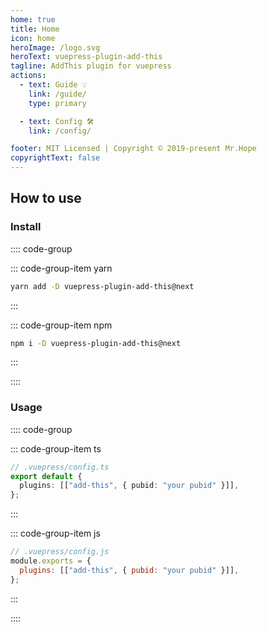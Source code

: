 ```yaml
---
home: true
title: Home
icon: home
heroImage: /logo.svg
heroText: vuepress-plugin-add-this
tagline: AddThis plugin for vuepress
actions:
  - text: Guide 💡
    link: /guide/
    type: primary

  - text: Config 🛠
    link: /config/

footer: MIT Licensed | Copyright © 2019-present Mr.Hope
copyrightText: false
---
```


## How to use

### Install

:::: code-group

::: code-group-item yarn

```bash
yarn add -D vuepress-plugin-add-this@next
```

:::

::: code-group-item npm

```bash
npm i -D vuepress-plugin-add-this@next
```

:::

::::

### Usage

:::: code-group

::: code-group-item ts

```ts
// .vuepress/config.ts
export default {
  plugins: [["add-this", { pubid: "your pubid" }]],
};
```

:::

::: code-group-item js

```js
// .vuepress/config.js
module.exports = {
  plugins: [["add-this", { pubid: "your pubid" }]],
};
```

:::

::::
